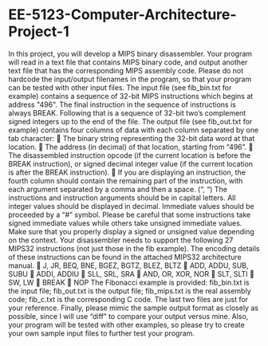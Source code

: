 # EE-5123-Computer-Architecture-Project-1
In this project, you will develop a MIPS binary disassembler. Your program will read in a text file that contains MIPS binary code, and output another text file that has the corresponding MIPS assembly code. Please do not hardcode the input/output filenames in the program, so that your program can be tested with other input files.
The input file (see fib_bin.txt for example) contains a sequence of 32-bit MIPS instructions which begins at address "496". The final instruction in the sequence of instructions is always BREAK. Following that is a sequence of 32-bit two’s complement signed integers up to the end of the file.
The output file (see fib_out.txt for example) contains four columns of data with each column separated by one tab character:
 The binary string representing the 32-bit data word at that location.
 The address (in decimal) of that location, starting from “496”.
 The disassembled instruction opcode (if the current location is before the BREAK instruction), or signed decimal integer value (if the current location is after the BREAK instruction).
 If you are displaying an instruction, the fourth column should contain the remaining part of the instruction, with each argument separated by a comma and then a space. (“, “)
The instructions and instruction arguments should be in capital letters. All integer values should be displayed in decimal. Immediate values should be proceeded by a “#” symbol. Please be careful that some instructions take signed immediate values while others take unsigned immediate values. Make sure that you properly display a signed or unsigned value depending on the context.
Your disassembler needs to support the following 27 MIPS32 instructions (not just those in the fib example). The encoding details of these instructions can be found in the attached MIPS32 architecture manual.
 J, JR, BEQ, BNE, BGEZ, BGTZ, BLEZ, BLTZ
 ADD, ADDU, SUB, SUBU
 ADDI, ADDIU
 SLL, SRL, SRA
 AND, OR, XOR, NOR
 SLT, SLTI
 SW, LW
 BREAK
 NOP
The Fibonacci example is provided: fib_bin.txt is the input file; fib_out.txt is the output file; fib_mips.txt is the real assembly code; fib_c.txt is the corresponding C code. The last two files are just for your reference.
Finally, please mimic the sample output format as closely as possible, since I will use “diff” to compare your output versus mine. Also, your program will be tested with other examples, so please try to create your own sample input files to further test your program.

